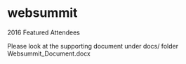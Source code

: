 # websummit
2016 Featured Attendees

Please look at the supporting document under docs/ folder  Websummit_Document.docx
